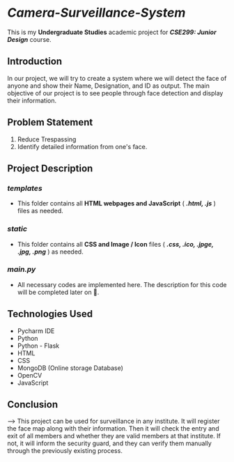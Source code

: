 # ***Camera-Surveillance-System***

  This is my **Undergraduate Studies** academic project for ***CSE299: Junior Design*** course.

## **Introduction**
  In our project, we will try to create a system where we will detect the face of anyone and show their Name, Designation, and ID as output. The main objective of our project is to see people through face detection and display their information.

## **Problem Statement**
  1. Reduce Trespassing
  2. Identify detailed information from one's face. 

## **Project Description**
### ***templates***
  * This folder contains all **HTML webpages and JavaScript** ( ***.html, .js*** ) files as needed.
### ***static***
  * This folder contains all **CSS and Image / Icon** files ( ***.css, .ico, .jpge, .jpg, .png*** ) as needed. 
### ***main.py***
  * All necessary codes are implemented here. The description for this code will be completed later on 🙂. 

## **Technologies Used**
  * Pycharm IDE
  * Python
  * Python - Flask
  * HTML
  * CSS
  * MongoDB (Online storage Database)
  * OpenCV
  * JavaScript

## **Conclusion**
  --> This project can be used for surveillance in any institute. It will register the face map along with their information. Then it will check the entry and exit of all members and whether they are valid members at that institute. If not, it will inform the security guard, and they can verify them manually through the previously existing process.
